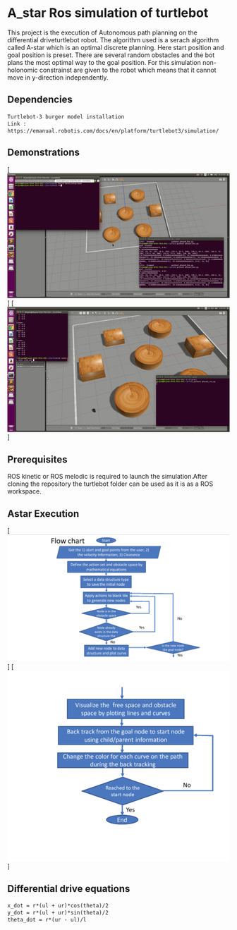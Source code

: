 # A_star Ros simulation of turtlebot

This project is the execution of Autonomous path planning on the differential driveturtlebot robot. The algorithm used is a serach algorithm called A-star which is an optimal discrete planning. Here start position and goal position is preset. There are several random obstacles and the bot plans the most optimal way to the goal position. For this simulation non-holonomic constrainst are given to the robot which means that it cannot move in y-direction independently.

## Dependencies

```
Turtlebot-3 burger model installation
Link : https://emanual.robotis.com/docs/en/platform/turtlebot3/simulation/
```

## Demonstrations

[![A-star gif](media/A-star.gif)]
[![Astar gif](media/Astar.gif)]

## Prerequisites

ROS kinetic or ROS melodic is required to launch the simulation.After cloning the repository the turtlebot folder can be used as it is as a ROS workspace. 

## Astar Execution

[![Flowchart1 png](media/Flowchart1.png)]
[![Flowchart2 png](media/Flowchart2.png)]

## Differential drive equations

```
x_dot = r*(ul + ur)*cos(theta)/2
y_dot = r*(ul + ur)*sin(theta)/2
theta_dot = r*(ur - ul)/l
```
